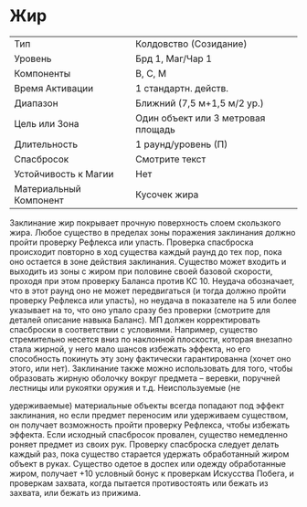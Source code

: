 
# Жир

| | |
|---|---|
|Тип|Колдовство (Созидание)|
|Уровень| Брд 1, Маг/Чар 1|
|Компоненты| В, С, М|
|Время Активации| 1 стандартн. действ.|
|Диапазон| Ближний (7,5 м+1,5 м/2 ур.)|
|Цель или Зона| Один объект или 3 метровая площадь|
|Длительность| 1 раунд/уровень (П)|
|Спасбросок| Смотрите текст|
|Устойчивость к Магии| Нет|
|Материальный Компонент| Кусочек жира|

Заклинание жир покрывает прочную
поверхность слоем скользкого жира.
Любое существо в пределах зоны поражения заклинания должно пройти
проверку Рефлекса или упасть. Проверка спасброска происходит повторно
в ход существа каждый раунд до тех
пор, пока оно остается в зоне действия
заклинания. Существо может входить
и выходить из зоны с жиром при половине своей базовой скорости, проходя при этом проверку Баланса против
КС 10. Неудача обозначает, что в этот
раунд оно не может передвигаться (и
тогда должно пройти проверку Рефлекса или упасть), но неудача в показателе
на 5 или более указывает на то, что оно
упало сразу без проверки (смотрите для
деталей описание навыка Баланс).
МП должен корректировать спасброски в соответствии с условиями.
Например, существо стремительно несется вниз по наклонной плоскости,
которая внезапно стала жирной, у него
мало шансов избежать эффекта, но его
способность покинуть эту зону фактически гарантированна (хочет оно этого,
или нет).
Заклинание также можно использовать для того, чтобы образовать жирную оболочку вокруг предмета – веревки, поручней лестницы или рукоятки оружия и т.д. Неиспользуемые (не

удерживаемые) материальные объекты
всегда попадают под эффект заклинания, но если предмет переносим или
удерживаем существом, он получает
возможность пройти проверку Рефлекса, чтобы избежать эффекта. Если исходный спасбросок провален, существо
немедленно роняет предмет из своих
рук. Проверку спасброска следует делать каждый раз, пока существо старается удержать обработанный жиром
объект в руках. Существо одетое в доспех или одежду обработанные жиром,
получает +10 условный бонус к проверкам Искусства Побега, и проверкам
захвата, когда пытается противостоять
или бежать из захвата, или бежать из
прижима.
